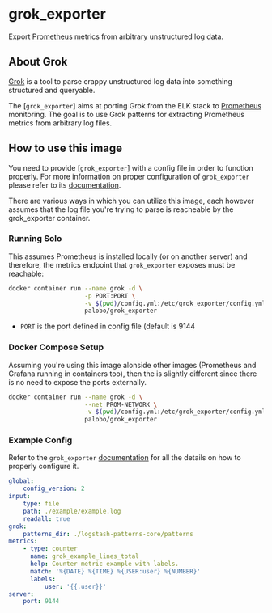 # grok_exporter

Export [Prometheus] metrics from arbitrary unstructured log data.

## About Grok

[Grok] is a tool to parse crappy unstructured log data into something structured and queryable.

The [`grok_exporter`] aims at porting Grok from the ELK stack to [Prometheus] monitoring. The goal is to use Grok patterns for extracting Prometheus metrics from arbitrary log files.

## How to use this image

You need to provide [`grok_exporter`] with a config file in order to function properly. For more information on proper configuration of `grok_exporter` please refer to its [documentation].

There are various ways in which you can utilize this image, each however assumes that the log file you're trying to parse is reacheable by the grok_exporter container.


### Running Solo

This assumes Prometheus is installed locally (or on another server) and therefore, the metrics endpoint that `grok_exporter` exposes must be reachable:

```sh
docker container run --name grok -d \
                     -p PORT:PORT \
                     -v $(pwd)/config.yml:/etc/grok_exporter/config.yml \
                     palobo/grok_exporter
```

- `PORT` is the port defined in config file (default is 9144


### Docker Compose Setup

Assuming you're using this image alonside other images (Prometheus and Grafana running in containers too), then the is slightly different since there is no need to expose the ports externally.

```sh
docker container run --name grok -d \
                     --net PROM-NETWORK \
                     -v $(pwd)/config.yml:/etc/grok_exporter/config.yml \
                     palobo/grok_exporter
```

### Example Config

Refer to the `grok_exporter` [documentation] for all the details on how to properly configure it.

```yml
global:
    config_version: 2
input:
    type: file
    path: ./example/example.log
    readall: true
grok:
    patterns_dir: ./logstash-patterns-core/patterns
metrics:
    - type: counter
      name: grok_example_lines_total
      help: Counter metric example with labels.
      match: '%{DATE} %{TIME} %{USER:user} %{NUMBER}'
      labels:
          user: '{{.user}}'
server:
    port: 9144
```



[Prometheus]: https://prometheus.io/
[Grok]: https://www.elastic.co/guide/en/logstash/current/plugins-filters-grok.html
[grok_exporter]: https://github.com/fstab/grok_exporter
[documentation]: https://github.com/fstab/grok_exporter/blob/master/CONFIG.md
